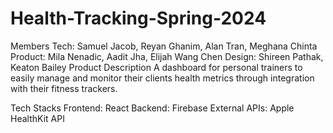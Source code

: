 # Health-Tracking-Spring-2024
Members
Tech: Samuel Jacob, Reyan Ghanim, Alan Tran, Meghana Chinta
Product: Mila Nenadic, Aadit Jha, Elijah Wang Chen
Design: Shireen Pathak, Keaton Bailey
Product Description
A dashboard for personal trainers to easily manage and monitor their clients health metrics through integration with their fitness trackers. 

Tech Stacks
Frontend: React
Backend: Firebase
External APIs: Apple HealthKit API
